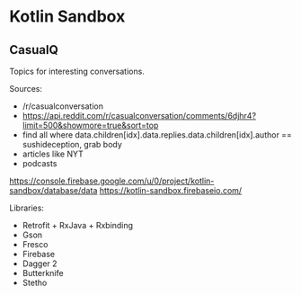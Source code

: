 # Kotlin Sandbox

## CasualQ

Topics for interesting conversations.

Sources:
 - /r/casualconversation
  - https://api.reddit.com/r/casualconversation/comments/6djhr4?limit=500&showmore=true&sort=top
  - find all where data.children[idx].data.replies.data.children[idx].author == sushideception, grab body
 - articles like NYT
 - podcasts

https://console.firebase.google.com/u/0/project/kotlin-sandbox/database/data
https://kotlin-sandbox.firebaseio.com/

Libraries:
* Retrofit + RxJava + Rxbinding
* Gson
* Fresco
* Firebase
* Dagger 2
* Butterknife
* Stetho
